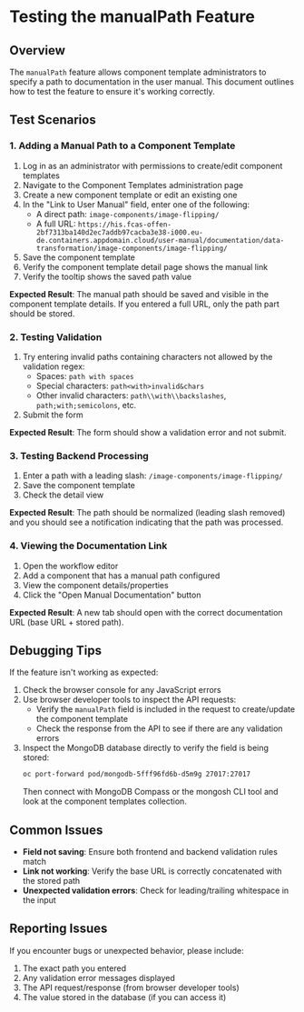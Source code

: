 # Testing the manualPath Feature

## Overview

The `manualPath` feature allows component template administrators to specify a path to documentation in the user manual. This document outlines how to test the feature to ensure it's working correctly.

## Test Scenarios

### 1. Adding a Manual Path to a Component Template

1. Log in as an administrator with permissions to create/edit component templates
2. Navigate to the Component Templates administration page
3. Create a new component template or edit an existing one
4. In the "Link to User Manual" field, enter one of the following:
   - A direct path: `image-components/image-flipping/`
   - A full URL: `https://his.fcas-offen-2bf7313ba140d2ec7addb97cacba3e38-i000.eu-de.containers.appdomain.cloud/user-manual/documentation/data-transformation/image-components/image-flipping/`
5. Save the component template
6. Verify the component template detail page shows the manual link
7. Verify the tooltip shows the saved path value

**Expected Result**: The manual path should be saved and visible in the component template details. If you entered a full URL, only the path part should be stored.

### 2. Testing Validation

1. Try entering invalid paths containing characters not allowed by the validation regex:
   - Spaces: `path with spaces`
   - Special characters: `path<with>invalid&chars`
   - Other invalid characters: `path\\with\\backslashes`, `path;with;semicolons`, etc.
2. Submit the form

**Expected Result**: The form should show a validation error and not submit.

### 3. Testing Backend Processing

1. Enter a path with a leading slash: `/image-components/image-flipping/`
2. Save the component template
3. Check the detail view

**Expected Result**: The path should be normalized (leading slash removed) and you should see a notification indicating that the path was processed.

### 4. Viewing the Documentation Link

1. Open the workflow editor
2. Add a component that has a manual path configured
3. View the component details/properties
4. Click the "Open Manual Documentation" button

**Expected Result**: A new tab should open with the correct documentation URL (base URL + stored path).

## Debugging Tips

If the feature isn't working as expected:

1. Check the browser console for any JavaScript errors
2. Use browser developer tools to inspect the API requests:
   - Verify the `manualPath` field is included in the request to create/update the component template
   - Check the response from the API to see if there are any validation errors
3. Inspect the MongoDB database directly to verify the field is being stored:
   ```bash
   oc port-forward pod/mongodb-5fff96fd6b-d5m9g 27017:27017
   ```
   Then connect with MongoDB Compass or the mongosh CLI tool and look at the component templates collection.

## Common Issues

- **Field not saving**: Ensure both frontend and backend validation rules match
- **Link not working**: Verify the base URL is correctly concatenated with the stored path
- **Unexpected validation errors**: Check for leading/trailing whitespace in the input

## Reporting Issues

If you encounter bugs or unexpected behavior, please include:
1. The exact path you entered
2. Any validation error messages displayed
3. The API request/response (from browser developer tools)
4. The value stored in the database (if you can access it)
